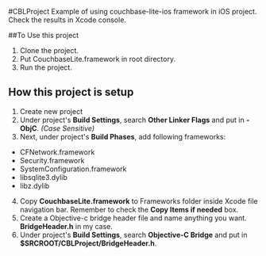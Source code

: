 #CBLProject
Example of using couchbase-lite-ios framework in iOS project. Check the results in Xcode console.

##To Use this project
1. Clone the project.
2. Put CouchbaseLite.framework in root directory.
3. Run the project.


## How this project is setup
1. Create new project
2. Under project's **Build Settings**, search **Other Linker Flags** and put in **-ObjC**. *(Case Sensitive)*
3. Next, under project's **Build Phases**, add following frameworks:
 - CFNetwork.framework
 - Security.framework
 - SystemConfiguration.framework
 - libsqlite3.dylib
 - libz.dylib
4. Copy **CouchbaseLite.framework** to Frameworks folder inside Xcode file navigation bar. Remember to check the **Copy Items if needed** box.
5. Create a Objective-c bridge header file and name anything you want. **BridgeHeader.h** in my case.
6. Under project's **Build Settings**, search **Objective-C Bridge** and put in **$SRCROOT/CBLProject/BridgeHeader.h**.

